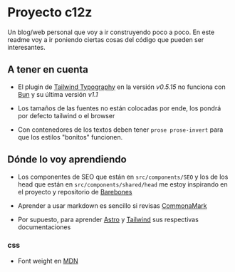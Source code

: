 # Proyecto c12z

Un blog/web personal que voy a ir construyendo poco a poco.
En este readme voy a ir poniendo ciertas cosas del código que pueden ser interesantes.

## A tener en cuenta

- El plugin de [Tailwind Typography](https://github.com/tailwindlabs/tailwindcss-typography) en la versión _v0.5.15_ no funciona con [Bun](https://bun.sh/) y su última versión _v1.1_

- Los tamaños de las fuentes no están colocadas por ende, los pondrá por defecto tailwind o el browser

- Con contenedores de los textos deben tener `prose prose-invert` para que los estilos "bonitos" funcionen.

## Dónde lo voy aprendiendo

- Los componentes de SEO que están en `src/components/SEO` y los de los head que están en `src/components/shared/head` me estoy inspirando en el proyecto y repositorio de [Barebones](https://astro.build/themes/details/superweb-barebones/)

- Aprender a usar markdown es sencillo si revisas [CommonaMark](https://commonmark.org/)

- Por supuesto, para aprender [Astro](https://astro.build/) y [Tailwind](https://tailwindcss.com/) sus respectivas documentaciones

### css

- Font weight en [MDN](https://developer.mozilla.org/en-US/docs/Web/CSS/@font-face/font-weight#common_weight_name_mapping)
